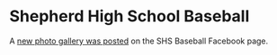 # Shepherd High School Baseball

A [new photo gallery was posted](https://www.facebook.com/permalink.php?story_fbid=1818888398344284&id=1407389539494174) on the SHS Baseball Facebook page.